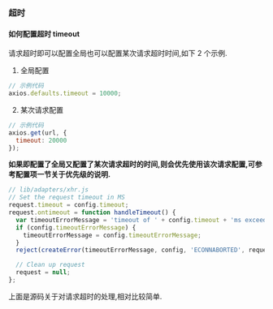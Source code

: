 ### 超时
#### 如何配置超时 timeout

请求超时即可以配置全局也可以配置某次请求超时时间,如下 2 个示例.

1. 全局配置

```javascript
// 示例代码
axios.defaults.timeout = 10000;
```

2. 某次请求配置

```javascript
// 示例代码
axios.get(url, {
  timeout: 20000
});
```

**如果即配置了全局又配置了某次请求超时的时间,则会优先使用该次请求配置,可参考配置项一节关于优先级的说明.**

```javascript
// lib/adapters/xhr.js
// Set the request timeout in MS
request.timeout = config.timeout;
request.ontimeout = function handleTimeout() {
  var timeoutErrorMessage = 'timeout of ' + config.timeout + 'ms exceeded';
  if (config.timeoutErrorMessage) {
    timeoutErrorMessage = config.timeoutErrorMessage;
  }
  reject(createError(timeoutErrorMessage, config, 'ECONNABORTED', request));

  // Clean up request
  request = null;
};
```

上面是源码关于对请求超时的处理,相对比较简单.
